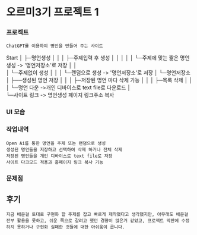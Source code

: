 # 오르미3기 프로젝트 1 

### 프로젝트
    ChatGPT를 이용하여 명언을 만들어 주는 사이트

Start
│
├─명언생성
│  │
│  ├─주제입력 후 생성
│  │   │ 
│  │   └─주제에 맞는 짦은 명언 생성 -> '명언저장소'로 저장
│  │                                
│  └─주제없이 생성
│      │
│      └─랜덤으로 생성 -> '명언저장소'로 저장
│
└─명언저장소
    │
    ├──생성된 명언 저장
    │   │
    │   ├─저장된 명언 마다 삭제 가능
    │   │
    │   ├─목록 삭제
    │   │
    │   └─명언 다운 ->개인 디바이스로 text file로 다운로드
    │       
    └─사이트 링크 -> 명언생성 페이지 링크주소 복사

### UI 모습

### 작업내역
    Open Ai를 통한 명언을 주제 또는 랜덤으로 생성
    생성된 명언들을 저장하고 선택하여 삭제 하거나 전체 삭제
    저장된 명언들을 개인 디바이스로 text file로 저장
    사이트 다크모드 적용과 홈페이지 링크 복사 기능 

### 문제점
    

## 후기
    지금 배운걸 토대로 구현화 할 주제를 잡고 빠르게 제작했다고 생각했지만, 아무래도 배운걸 전부 활용을 못하고, 쉬운 쪽으로 갈려고 했던 경향이 많은거 같았고, 프로젝트 막판에 수정 하지 못하거나 구현화 실패한 것들에 대한 아쉬움이 큽니다.
